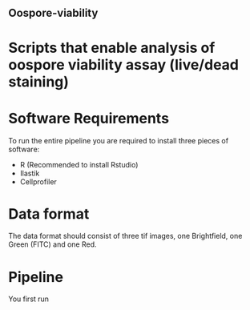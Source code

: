 ## Oospore-viability
# Scripts that enable analysis of oospore viability assay (live/dead staining)

# Software Requirements
To run the entire pipeline you are required to install three pieces of software:
- R (Recommended to install Rstudio)
- Ilastik
- Cellprofiler

# Data format
The data format should consist of three tif images, one Brightfield, one Green (FITC) and one Red. 

# Pipeline
You first run 

